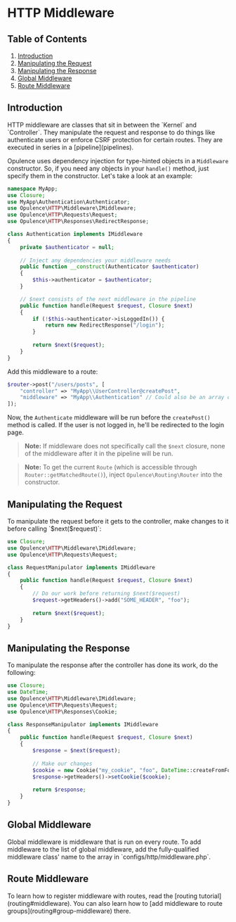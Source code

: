 # HTTP Middleware

## Table of Contents
1. [Introduction](#introduction)
2. [Manipulating the Request](#manipulating-the-request)
3. [Manipulating the Response](#manipulating-the-response)
4. [Global Middleware](#global-middleware)
5. [Route Middleware](#route-middleware)
  
<h2 id="introduction">Introduction</h2>
HTTP middleware are classes that sit in between the `Kernel` and `Controller`.  They manipulate the request and response to do things like authenticate users or enforce CSRF protection for certain routes.  They are executed in series in a [pipeline](pipelines).  

Opulence uses dependency injection for type-hinted objects in a `Middleware` constructor.  So, if you need any objects in your `handle()` method, just specify them in the constructor.  Let's take a look at an example:

```php
namespace MyApp;
use Closure;
use MyApp\Authentication\Authenticator;
use Opulence\HTTP\Middleware\IMiddleware;
use Opulence\HTTP\Requests\Request;
use Opulence\HTTP\Responses\RedirectResponse;

class Authentication implements IMiddleware
{
    private $authenticator = null;
    
    // Inject any dependencies your middleware needs
    public function __construct(Authenticator $authenticator)
    {
        $this->authenticator = $authenticator;
    }

    // $next consists of the next middleware in the pipeline
    public function handle(Request $request, Closure $next)
    {
        if (!$this->authenticator->isLoggedIn()) {
            return new RedirectResponse("/login");
        }
        
        return $next($request);
    }
}
```

Add this middleware to a route:

```php
$router->post("/users/posts", [
    "controller" => "MyApp\\UserController@createPost",
    "middleware" => "MyApp\\Authentication" // Could also be an array of middleware
]);
```

Now, the `Authenticate` middleware will be run before the `createPost()` method is called.  If the user is not logged in, he'll be redirected to the login page.

> **Note:** If middleware does not specifically call the `$next` closure, none of the middleware after it in the pipeline will be run.

> **Note:** To get the current `Route` (which is accessible through `Router::getMatchedRoute()`), inject `Opulence\Routing\Router` into the constructor.

<h2 id="manipulating-the-request">Manipulating the Request</h2>
To manipulate the request before it gets to the controller, make changes to it before calling `$next($request)`:

```php
use Closure;
use Opulence\HTTP\Middleware\IMiddleware;
use Opulence\HTTP\Requests\Request;

class RequestManipulator implements IMiddleware
{
    public function handle(Request $request, Closure $next)
    {
        // Do our work before returning $next($request)
        $request->getHeaders()->add("SOME_HEADER", "foo");
        
        return $next($request);
    }
}
```

<h2 id="manipulating-the-response">Manipulating the Response</h2>
To manipulate the response after the controller has done its work, do the following:

```php
use Closure;
use DateTime;
use Opulence\HTTP\Middleware\IMiddleware;
use Opulence\HTTP\Requests\Request;
use Opulence\HTTP\Responses\Cookie;

class ResponseManipulator implements IMiddleware
{
    public function handle(Request $request, Closure $next)
    {
        $response = $next($request);
        
        // Make our changes
        $cookie = new Cookie("my_cookie", "foo", DateTime::createFromFormat("+1 week"));
        $response->getHeaders()->setCookie($cookie);
        
        return $response;
    }
}
```

<h2 id="global-middleware">Global Middleware</h2>
Global middleware is middleware that is run on every route.  To add middleware to the list of global middleware, add the fully-qualified middleware class' name to the array in `configs/http/middleware.php`.

<h2 id="route-middleware">Route Middleware</h2>
To learn how to register middleware with routes, read the [routing tutorial](routing#middleware).  You can also learn how to [add middleware to route groups](routing#group-middleware) there.